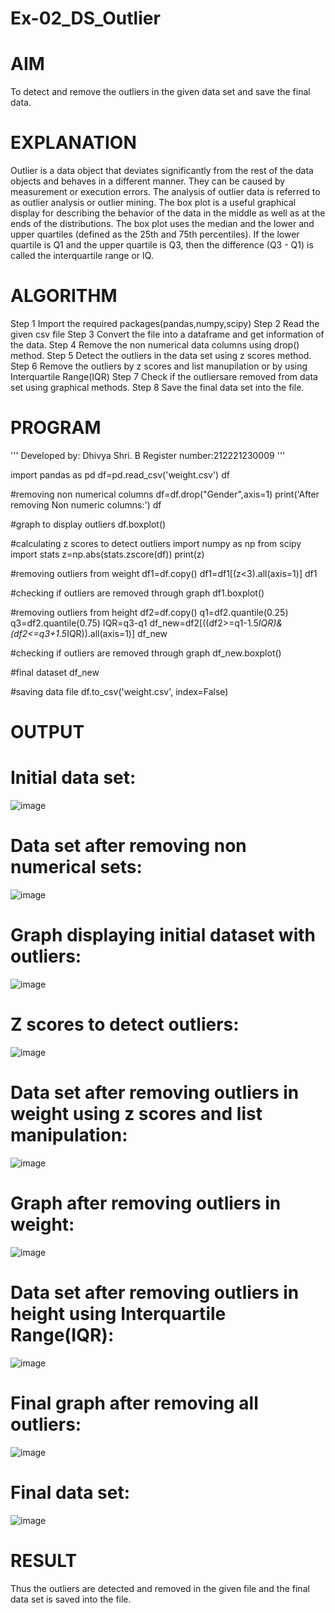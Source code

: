 # Ex-02_DS_Outlier

# AIM
To detect and remove the outliers in the given data set and save the final data.

# EXPLANATION
Outlier is a data object that deviates significantly from the rest of the data objects and behaves in a different manner. They can be caused by measurement or execution errors. The analysis of outlier data is referred to as outlier analysis or outlier mining. The box plot is a useful graphical display for describing the behavior of the data in the middle as well as at the ends of the distributions. The box plot uses the median and the lower and upper quartiles (defined as the 25th and 75th percentiles). If the lower quartile is Q1 and the upper quartile is Q3, then the difference (Q3 - Q1) is called the interquartile range or IQ.

# ALGORITHM
Step 1
Import the required packages(pandas,numpy,scipy)
Step 2
Read the given csv file
Step 3
Convert the file into a dataframe and get information of the data.
Step 4
Remove the non numerical data columns using drop() method.
Step 5
Detect the outliers in the data set using z scores method.
Step 6
Remove the outliers by z scores and list manupilation or by using Interquartile Range(IQR)
Step 7
Check if the outliersare removed from data set using graphical methods.
Step 8
Save the final data set into the file.

# PROGRAM
'''
Developed by: Dhivya Shri. B
Register number:212221230009
'''

import pandas as pd
df=pd.read_csv('weight.csv')
df

#removing non numerical columns
df=df.drop("Gender",axis=1)
print('After removing Non numeric columns:')
df

#graph to display outliers
df.boxplot()

#calculating z scores to detect outliers
import numpy as np
from scipy import stats
z=np.abs(stats.zscore(df))
print(z)

#removing outliers from weight
df1=df.copy()
df1=df1[(z<3).all(axis=1)]
df1

#checking if outliers are removed through graph
df1.boxplot()

#removing outliers from height
df2=df.copy()
q1=df2.quantile(0.25)
q3=df2.quantile(0.75)
IQR=q3-q1
df_new=df2[((df2>=q1-1.5*IQR)&(df2<=q3+1.5*IQR)).all(axis=1)]
df_new

#checking if outliers are removed through graph
df_new.boxplot()

#final dataset
df_new

#saving data file
df.to_csv('weight.csv', index=False)

# OUTPUT
# Initial data set:
![image](https://user-images.githubusercontent.com/94505585/161669809-0e3cf6be-6d6c-4950-9c80-4341a726cb00.png)
# Data set after removing non numerical sets:
![image](https://user-images.githubusercontent.com/94505585/161669877-93b79edc-7e05-4e30-ab06-1dcf14cbd4c0.png)
# Graph displaying initial dataset with outliers:
![image](https://user-images.githubusercontent.com/94505585/161669926-674f10f4-f5b7-49dd-bfed-b4f2badfad67.png)
# Z scores to detect outliers:
![image](https://user-images.githubusercontent.com/94505585/161669978-7b42cfb2-7133-4dc2-8eea-c2394b86a205.png)
# Data set after removing outliers in weight using z scores and list manipulation:
![image](https://user-images.githubusercontent.com/94505585/161670051-785858ae-a6a0-435b-976d-5dc83d37db17.png)
# Graph after removing outliers in weight:
![image](https://user-images.githubusercontent.com/94505585/161670088-8fd1c6d4-abe3-486d-838a-cfa2fdcc56fa.png)
# Data set after removing outliers in height using Interquartile Range(IQR):
![image](https://user-images.githubusercontent.com/94505585/161670141-54f6e41a-9a22-4de0-a8ec-93238099964c.png)
# Final graph after removing all outliers:
![image](https://user-images.githubusercontent.com/94505585/161670198-c258d7a1-c8d5-4d58-9901-df18a6db2db3.png)
# Final data set:
![image](https://user-images.githubusercontent.com/94505585/161670245-1dbb5980-fba7-4560-b788-04e7162c632d.png)

# RESULT
Thus the outliers are detected and removed in the given file and the final data set is saved into the file.



